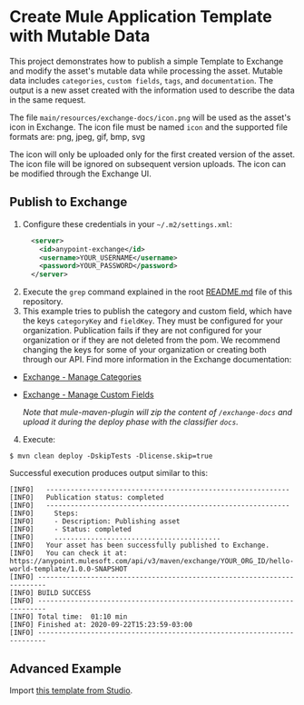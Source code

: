 # Create Mule Application Template with Mutable Data

This project demonstrates how to publish a simple Template to Exchange and modify the asset's mutable data while processing the asset. Mutable data includes `categories`, `custom fields`, `tags`, and `documentation`. The output is a new asset created with the information used to describe the data in the same request.

The file `main/resources/exchange-docs/icon.png` will be used as the asset's icon in Exchange. The icon file must be named `icon` and the supported file formats are: png, jpeg, gif, bmp, svg 

The icon will only be uploaded only for the first created version of the asset. The icon file will be ignored on subsequent version uploads. The icon can be modified through the Exchange UI.

## Publish to Exchange

1. Configure these credentials in your `~/.m2/settings.xml`:
    ```xml
      <server>
        <id>anypoint-exchange</id>
        <username>YOUR_USERNAME</username>
        <password>YOUR_PASSWORD</password>
      </server>
    ```
2. Execute the `grep` command explained in the root [README.md](../README.md) file of this repository.
3. This example tries to publish the category and custom field, which have the keys `categoryKey` and `fieldKey`. They must be configured for your organization. Publication fails if they are not configured for your organization or if they are not deleted from the pom. We recommend changing the keys for some of your organization or creating both through our API. Find more information in the Exchange documentation:
- [Exchange - Manage Categories](https://docs.mulesoft.com/exchange/to-manage-categories)
- [Exchange - Manage Custom Fields](https://docs.mulesoft.com/exchange/to-manage-custom-fields)

  *Note that mule-maven-plugin will zip the content of `/exchange-docs` and upload it during the deploy phase with the classifier `docs`.*

4. Execute:

```shell
$ mvn clean deploy -DskipTests -Dlicense.skip=true
```

Successful execution produces output similar to this:

```shell
[INFO]   ------------------------------------------------------------
[INFO]   Publication status: completed
[INFO]   ------------------------------------------------------------
[INFO]     Steps:
[INFO]     - Description: Publishing asset
[INFO]     - Status: completed
[INFO]     .........................................
[INFO]   Your asset has been successfully published to Exchange.
[INFO]   You can check it at: https://anypoint.mulesoft.com/api/v3/maven/exchange/YOUR_ORG_ID/hello-world-template/1.0.0-SNAPSHOT
[INFO] ------------------------------------------------------------------------
[INFO] BUILD SUCCESS
[INFO] ------------------------------------------------------------------------
[INFO] Total time:  01:10 min
[INFO] Finished at: 2020-09-22T15:23:59-03:00
[INFO] ------------------------------------------------------------------------
```

## Advanced Example

Import [this template from Studio](https://docs.mulesoft.com/studio/latest/import-project-exchange).

